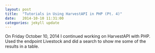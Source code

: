 ```yaml
---
layout: post
title:  "Tutorials in Using HarvestAPI in PHP (Pt. 4)"
date:   2014-10-10 11:31:00
categories: jekyll update
---
```


On Friday October 10, 2014 I continued working on HarvestAPI with PHP. Used the endpoint Livestock and did a search to show me 
some of the results in a table. <br/>
